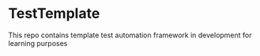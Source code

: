 # TestTemplate
This repo contains template test automation framework in development for learning purposes
